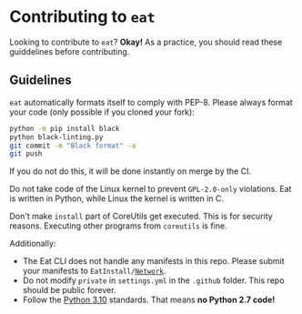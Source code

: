 # Contributing to `eat`
Looking to contribute to `eat`? **Okay!** As a practice, you should read these guiddelines before contributing.
## Guidelines
`eat` automatically formats itself to comply with PEP-8. Please always format your code (only possible if you
cloned your fork):
```bash
python -m pip install black
python black-linting.py
git commit -m "Black format" -a
git push
```
If you do not do this, it will be done instantly on merge by the CI.

Do not take code of the Linux kernel to prevent  `GPL-2.0-only` violations. Eat is written in Python, while Linux the
kernel is written in C.

Don't make `install` part of CoreUtils get executed. This is for security reasons. Executing other programs from `coreutils` is fine.

Additionally:
* The Eat CLI does not handle any manifests in this repo. Please submit your manifests to
  <code>EatInstall/[Network](https://github.com/EatInstall/Network)</code>.
* Do not modify `private` in `settings.yml` in the `.github` folder. This repo should be
  public forever.
* Follow the [Python 3.10](https://docs.python.org/3.10) standards. That means **no Python
  2.7 code!**
